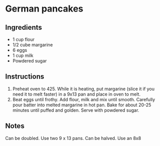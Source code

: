 # German pancakes


## Ingredients

- 1 cup flour
- 1/2 cube margarine
- 6 eggs
- 1 cup milk
- Powdered sugar


## Instructions

1. Preheat oven to 425. While it is heating, put margarine (slice it if you need it to melt faster) in a 9x13 pan and place in oven to melt.
2. Beat eggs until frothy. Add flour, milk and mix until smooth. Carefully pour batter into melted margarine in hot pan. Bake for about 20-25 minutes until puffed and golden. Serve with powdered sugar.


## Notes

Can be doubled. Use two 9 x 13 pans.
Can be halved. Use an 8x8